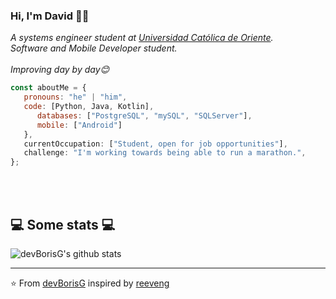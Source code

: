 ### Hi, I'm David 🧑‍💻

<p><em>A systems engineer student at <a href="https://www.uco.edu.co/">Universidad Católica de Oriente</a>.</br>Software and Mobile Developer student.</br></br>Improving day by day😊</br>
</em></p>


```javascript
const aboutMe = {
   pronouns: "he" | "him",
   code: [Python, Java, Kotlin],
      databases: ["PostgreSQL", "mySQL", "SQLServer"],
      mobile: ["Android"]
   },
   currentOccupation: ["Student, open for job opportunities"],
   challenge: "I'm working towards being able to run a marathon.",
};
```
</br></br>
<h2>💻 Some stats 💻</h2>

![devBorisG's github stats](https://github-readme-stats.vercel.app/api?username=devBorisG&show_icons=true&theme=merko)

---

⭐️ From [devBorisG](https://github.com/devBorisG) inspired by [reeveng](https://github.com/reeveng)

